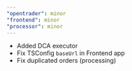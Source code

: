 ```yaml
---
"opentrader": minor
"frontend": minor
"processor": minor
---
```


- Added DCA executor
- Fix TSConfig `baseUrl` in Frontend app
- Fix duplicated orders (processing)
